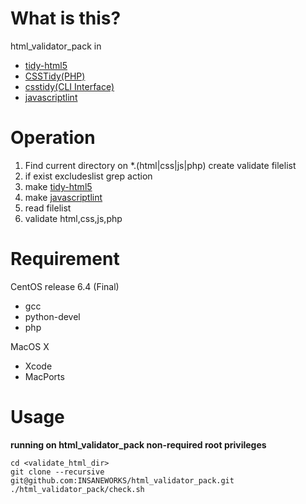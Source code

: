 # What is this?

html_validator_pack in

- [tidy-html5](https://github.com/w3c/tidy-html5)
- [CSSTidy(PHP)](https://github.com/Cerdic/CSSTidy)
- [csstidy(CLI Interface)](https://gist.github.com/etienned/2789689)
- [javascriptlint](https://github.com/davepacheco/javascriptlint)

# Operation

1. Find current directory on *.(html|css|js|php) create validate filelist
1. if exist excludeslist grep action
1. make [tidy-html5](https://github.com/w3c/tidy-html5)
1. make [javascriptlint](https://github.com/davepacheco/javascriptlint)
1. read filelist
1. validate html,css,js,php

# Requirement

CentOS release 6.4 (Final)

* gcc
* python-devel
* php

MacOS X

* Xcode
* MacPorts

# Usage

**running on html_validator_pack non-required root privileges**

```
cd <validate_html_dir>
git clone --recursive git@github.com:INSANEWORKS/html_validator_pack.git
./html_validator_pack/check.sh
```
